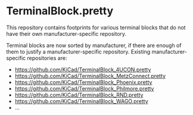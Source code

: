 # TerminalBlock.pretty

This repository contains footprints for various terminal blocks that do not have their own manufacturer-specific repository.

Terminal blocks are now sorted by manufacturer, if there are enough of them to justify a manufacturer-specific repository. Existing manufacturer-specific repositories are:

* https://github.com/KiCad/TerminalBlock_4UCON.pretty
* https://github.com/KiCad/TerminalBlock_MetzConnect.pretty
* https://github.com/KiCad/TerminalBlock_Phoenix.pretty
* https://github.com/KiCad/TerminalBlock_Philmore.pretty
* https://github.com/KiCad/TerminalBlock_RND.pretty
* https://github.com/KiCad/TerminalBlock_WAGO.pretty
* ...
